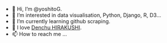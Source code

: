 - 👋 Hi, I’m @yoshitoG.
- 👀 I’m interested in data visualisation, Python, Django, R, D3... 
- 🌱 I’m currently learning github scraping.
- 💞️ I love [Denchu HIRAKUSHI](https://www.city.kodaira.tokyo.jp.e.fj.hp.transer.com/kurashi/002/002376.html).
- 📫 How to reach me ...

<!---
yoshitoG/yoshitoG is a ✨ special ✨ repository because its `README.md` (this file) appears on your GitHub profile.
You can click the Preview link to take a look at your changes.
--->
